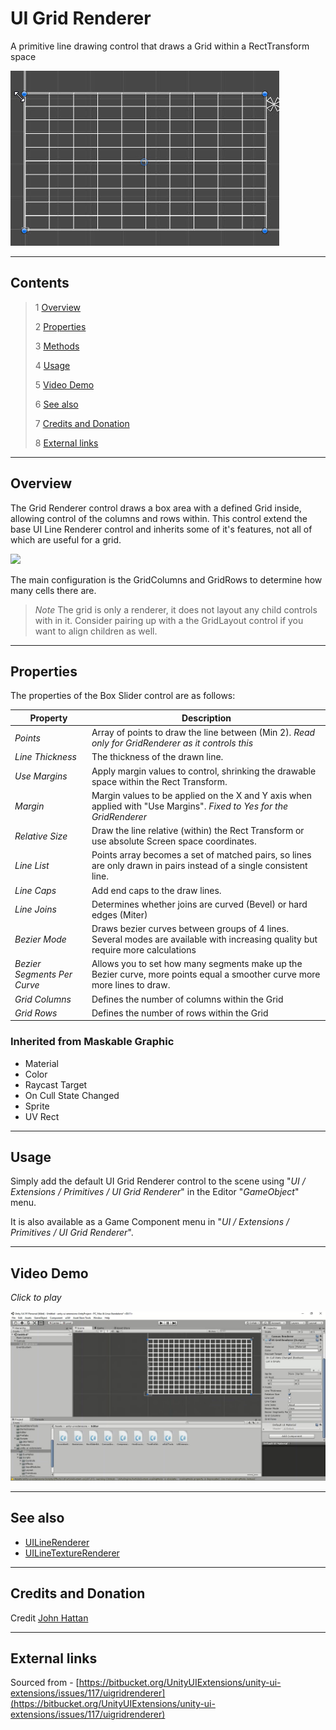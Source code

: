 # UI Grid Renderer

A primitive line drawing control that draws a Grid within a RectTransform space

![UI Grid Renderer Example](Images/UIGridRendererSample.jpg)

---------

## Contents

> 1 [Overview](#overview)
>
> 2 [Properties](#properties)
>
> 3 [Methods](#methods)
>
> 4 [Usage](#usage)
>
> 5 [Video Demo](#video-demo)
>
> 6 [See also](#see-also)
>
> 7 [Credits and Donation](#credits-and-donation)
>
> 8 [External links](#external-links)

---------

## Overview

The Grid Renderer control draws a box area with a defined Grid inside, allowing control of the columns and rows within.
This control extend the base UI Line Renderer control and inherits some of it's features, not all of which are useful for a grid.

![](Images/UIGridRendererInspector.jpg.jpg)

The main configuration is the GridColumns and GridRows to determine how many cells there are.  

> *Note*
> The grid is only a renderer, it does not layout any child controls with in it.  Consider pairing up with a the GridLayout control if you want to align children as well.

---------

## Properties

The properties of the Box Slider control are as follows:

Property | Description
|-|-|
*Points*|Array of points to draw the line between (Min 2).  *Read only for GridRenderer as it controls this*
*Line Thickness*|The thickness of the drawn line.
*Use Margins*|Apply margin values to control, shrinking the drawable space within the Rect Transform.
*Margin*|Margin values to be applied on the X and Y axis when applied with "Use Margins". *Fixed to Yes for the GridRenderer*
*Relative Size*|Draw the line relative (within) the Rect Transform or use absolute Screen space coordinates.
*Line List*|Points array becomes a set of matched pairs, so lines are only drawn in pairs instead of a single consistent line.
*Line Caps*|Add end caps to the draw lines.
*Line Joins*|Determines whether joins are curved (Bevel) or hard edges (Miter)
*Bezier Mode*|Draws bezier curves between groups of 4 lines. Several modes are available with increasing quality but require more calculations
*Bezier Segments Per Curve*|Allows you to set how many segments make up the Bezier curve, more points equal a smoother curve more more lines to draw.
*Grid Columns*|Defines the number of columns within the Grid
*Grid Rows*|Defines the number of rows within the Grid

### Inherited from Maskable Graphic

* Material
* Color
* Raycast Target
* On Cull State Changed
* Sprite
* UV Rect

---------

## Usage

Simply add the default UI Grid Renderer control to the scene using "*UI / Extensions / Primitives / UI Grid Renderer*" in the Editor "*GameObject*" menu.

It is also available as a Game Component menu in "*UI / Extensions / Primitives / UI Grid Renderer*".

---------

## Video Demo

*Click to play*

[![Box Slider Demo](Images/UIGridRendererDemo.jpg)](Images/UIGridRendererDemo.mp4 "Box Slider Demo")

---------

## See also

* [UILineRenderer](/Controls/UILineRenderer.md)
* [UILineTextureRenderer](/Controls/UILineTextureRenderer.md)

---------

## Credits and Donation

Credit [John Hattan](http://thecodezone.com/)

---------

## External links

Sourced from - [https://bitbucket.org/UnityUIExtensions/unity-ui-extensions/issues/117/uigridrenderer](https://bitbucket.org/UnityUIExtensions/unity-ui-extensions/issues/117/uigridrenderer)
